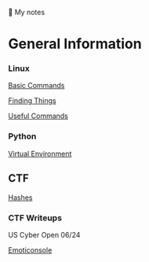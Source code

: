 :page_with_curl: My notes
<h1>General Information</h1>
	<h3>Linux</h3>

[Basic Commands](General/Linux/Basics.md)

[Finding Things](General/Linux/Finding.md)

[Useful Commands](General/Linux/Useful.md)

<h3>Python</h3>

[Virtual Environment](General/Python/venv.md)


<h2>CTF</h2>

[Hashes](CTF/Hashing/Hash.md)

<h3>CTF Writeups</h3>
US Cyber Open 06/24

[Emoticonsole](Upload/WriteUPs/Emoticonsole.md)
